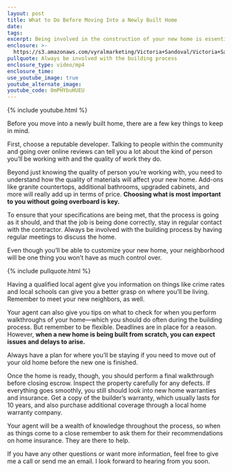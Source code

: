 ```yaml
---
layout: post
title: What to Do Before Moving Into a Newly Built Home
date:
tags:
excerpt: Being involved in the construction of your new home is essential.
enclosure: >-
  https://s3.amazonaws.com/vyralmarketing/Victoria+Sandoval/Victoria+Sandoval-+What+to+Do+Before+Moving+Into+a+Newly+Built+Home.mp4
pullquote: Always be involved with the building process
enclosure_type: video/mp4
enclosure_time:
use_youtube_image: true
youtube_alternate_image:
youtube_code: 0mPHYbuHUEU
---
```



{% include youtube.html %}

Before you move into a newly built home, there are a few key things to keep in mind.

First, choose a reputable developer. Talking to people within the community and going over online reviews can tell you a lot about the kind of person you’ll be working with and the quality of work they do.

Beyond just knowing the quality of person you’re working with, you need to understand how the quality of materials will affect your new home. Add-ons like granite countertops, additional bathrooms, upgraded cabinets, and more will really add up in terms of price. **Choosing what is most important to you without going overboard is key. &nbsp;**

To ensure that your specifications are being met, that the process is going as it should, and that the job is being done correctly, stay in regular contact with the contractor. Always be involved with the building process by having regular meetings to discuss the home.

Even though you’ll be able to customize your new home, your neighborhood will be one thing you won’t have as much control over.

{% include pullquote.html %}

Having a qualified local agent give you information on things like crime rates and local schools can give you a better grasp on where you’ll be living. Remember to meet your new neighbors, as well.

Your agent can also give you tips on what to check for when you perform walkthroughs of your home—which you should do often during the building process. But remember to be flexible. Deadlines are in place for a reason. However, **when a new home is being built from scratch, you can expect issues and delays to arise.**

Always have a plan for where you’ll be staying if you need to move out of your old home before the new one is finished.

Once the home is ready, though, you should perform a final walkthrough before closing escrow. Inspect the property carefully for any defects. If everything goes smoothly, you still should look into new home warranties and insurance. Get a copy of the builder’s warranty, which usually lasts for 10 years, and also purchase additional coverage through a local home warranty company.

Your agent will be a wealth of knowledge throughout the process, so when as things come to a close remember to ask them for their recommendations on home insurance. They are there to help.

If you have any other questions or want more information, feel free to give me a call or send me an email. I look forward to hearing from you soon.